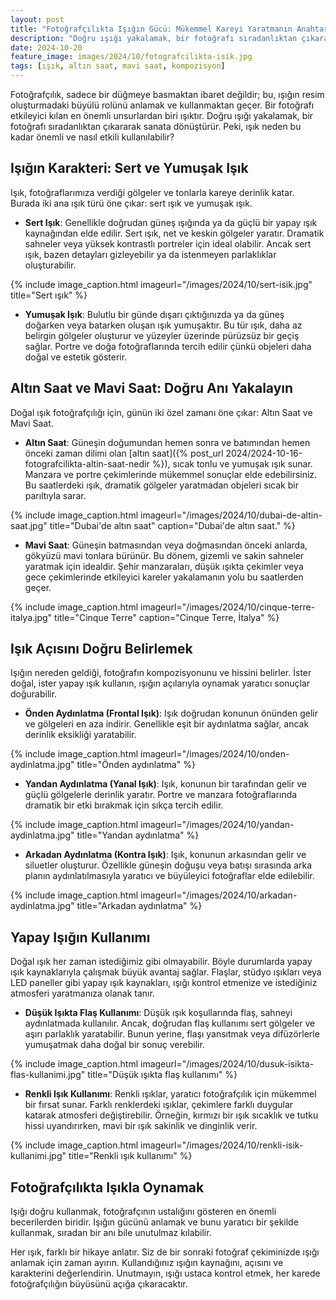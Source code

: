 ```yaml
---
layout: post
title: "Fotoğrafçılıkta Işığın Gücü: Mükemmel Kareyi Yaratmanın Anahtarı"
description: "Doğru ışığı yakalamak, bir fotoğrafı sıradanlıktan çıkararak sanata dönüştürür."
date: 2024-10-20
feature_image: images/2024/10/fotografcilikta-isik.jpg
tags: [ışık, altın saat, mavi saat, kompozisyon]
---
```


Fotoğrafçılık, sadece bir düğmeye basmaktan ibaret değildir; bu, ışığın resim oluşturmadaki büyülü rolünü anlamak ve kullanmaktan geçer. Bir fotoğrafı etkileyici kılan en önemli unsurlardan biri ışıktır. Doğru ışığı yakalamak, bir fotoğrafı sıradanlıktan çıkararak sanata dönüştürür. Peki, ışık neden bu kadar önemli ve nasıl etkili kullanılabilir?

<!--more-->

## Işığın Karakteri: Sert ve Yumuşak Işık

Işık, fotoğraflarımıza verdiği gölgeler ve tonlarla kareye derinlik katar. Burada iki ana ışık türü öne çıkar: sert ışık ve yumuşak ışık.

- **Sert Işık**: Genellikle doğrudan güneş ışığında ya da güçlü bir yapay ışık kaynağından elde edilir. Sert ışık, net ve keskin gölgeler yaratır. Dramatik sahneler veya yüksek kontrastlı portreler için ideal olabilir. Ancak sert ışık, bazen detayları gizleyebilir ya da istenmeyen parlaklıklar oluşturabilir.

{% include image_caption.html imageurl="/images/2024/10/sert-isik.jpg" title="Sert ışık" %}

- **Yumuşak Işık**: Bulutlu bir günde dışarı çıktığınızda ya da güneş doğarken veya batarken oluşan ışık yumuşaktır. Bu tür ışık, daha az belirgin gölgeler oluşturur ve yüzeyler üzerinde pürüzsüz bir geçiş sağlar. Portre ve doğa fotoğraflarında tercih edilir çünkü objeleri daha doğal ve estetik gösterir.

## Altın Saat ve Mavi Saat: Doğru Anı Yakalayın

Doğal ışık fotoğrafçılığı için, günün iki özel zamanı öne çıkar: Altın Saat ve Mavi Saat.

- **Altın Saat**: Güneşin doğumundan hemen sonra ve batımından hemen önceki zaman dilimi olan [altın saat]({% post_url 2024/2024-10-16-fotografcilikta-altin-saat-nedir %}), sıcak tonlu ve yumuşak ışık sunar. Manzara ve portre çekimlerinde mükemmel sonuçlar elde edebilirsiniz. Bu saatlerdeki ışık, dramatik gölgeler yaratmadan objeleri sıcak bir parıltıyla sarar.

{% include image_caption.html imageurl="/images/2024/10/dubai-de-altin-saat.jpg" title="Dubai'de altın saat" caption="Dubai'de altın saat." %}

- **Mavi Saat**: Güneşin batmasından veya doğmasından önceki anlarda, gökyüzü mavi tonlara bürünür. Bu dönem, gizemli ve sakin sahneler yaratmak için idealdir. Şehir manzaraları, düşük ışıkta çekimler veya gece çekimlerinde etkileyici kareler yakalamanın yolu bu saatlerden geçer.

{% include image_caption.html imageurl="/images/2024/10/cinque-terre-italya.jpg" title="Cinque Terre" caption="Cinque Terre, İtalya" %}

## Işık Açısını Doğru Belirlemek

Işığın nereden geldiği, fotoğrafın kompozisyonunu ve hissini belirler. İster doğal, ister yapay ışık kullanın, ışığın açılarıyla oynamak yaratıcı sonuçlar doğurabilir.

- **Önden Aydınlatma (Frontal Işık)**: Işık doğrudan konunun önünden gelir ve gölgeleri en aza indirir. Genellikle eşit bir aydınlatma sağlar, ancak derinlik eksikliği yaratabilir.

{% include image_caption.html imageurl="/images/2024/10/onden-aydinlatma.jpg" title="Önden aydınlatma" %}

- **Yandan Aydınlatma (Yanal Işık)**: Işık, konunun bir tarafından gelir ve güçlü gölgelerle derinlik yaratır. Portre ve manzara fotoğraflarında dramatik bir etki bırakmak için sıkça tercih edilir.

{% include image_caption.html imageurl="/images/2024/10/yandan-aydinlatma.jpg" title="Yandan aydınlatma" %}

- **Arkadan Aydınlatma (Kontra Işık)**: Işık, konunun arkasından gelir ve siluetler oluşturur. Özellikle güneşin doğuşu veya batışı sırasında arka planın aydınlatılmasıyla yaratıcı ve büyüleyici fotoğraflar elde edilebilir.

{% include image_caption.html imageurl="/images/2024/10/arkadan-aydinlatma.jpg" title="Arkadan aydınlatma" %}

## Yapay Işığın Kullanımı

Doğal ışık her zaman istediğimiz gibi olmayabilir. Böyle durumlarda yapay ışık kaynaklarıyla çalışmak büyük avantaj sağlar. Flaşlar, stüdyo ışıkları veya LED paneller gibi yapay ışık kaynakları, ışığı kontrol etmenize ve istediğiniz atmosferi yaratmanıza olanak tanır.

- **Düşük Işıkta Flaş Kullanımı**: Düşük ışık koşullarında flaş, sahneyi aydınlatmada kullanılır. Ancak, doğrudan flaş kullanımı sert gölgeler ve aşırı parlaklık yaratabilir. Bunun yerine, flaşı yansıtmak veya difüzörlerle yumuşatmak daha doğal bir sonuç verebilir.

{% include image_caption.html imageurl="/images/2024/10/dusuk-isikta-flas-kullanimi.jpg" title="Düşük ışıkta flaş kullanımı" %}

- **Renkli Işık Kullanımı**: Renkli ışıklar, yaratıcı fotoğrafçılık için mükemmel bir fırsat sunar. Farklı renklerdeki ışıklar, çekimlere farklı duygular katarak atmosferi değiştirebilir. Örneğin, kırmızı bir ışık sıcaklık ve tutku hissi uyandırırken, mavi bir ışık sakinlik ve dinginlik verir.

{% include image_caption.html imageurl="/images/2024/10/renkli-isik-kullanimi.jpg" title="Renkli ışık kullanımı" %}

## Fotoğrafçılıkta Işıkla Oynamak

Işığı doğru kullanmak, fotoğrafçının ustalığını gösteren en önemli becerilerden biridir. Işığın gücünü anlamak ve bunu yaratıcı bir şekilde kullanmak, sıradan bir anı bile unutulmaz kılabilir.

Her ışık, farklı bir hikaye anlatır. Siz de bir sonraki fotoğraf çekiminizde ışığı anlamak için zaman ayırın. Kullandığınız ışığın kaynağını, açısını ve karakterini değerlendirin. Unutmayın, ışığı ustaca kontrol etmek, her karede fotoğrafçılığın büyüsünü açığa çıkaracaktır.